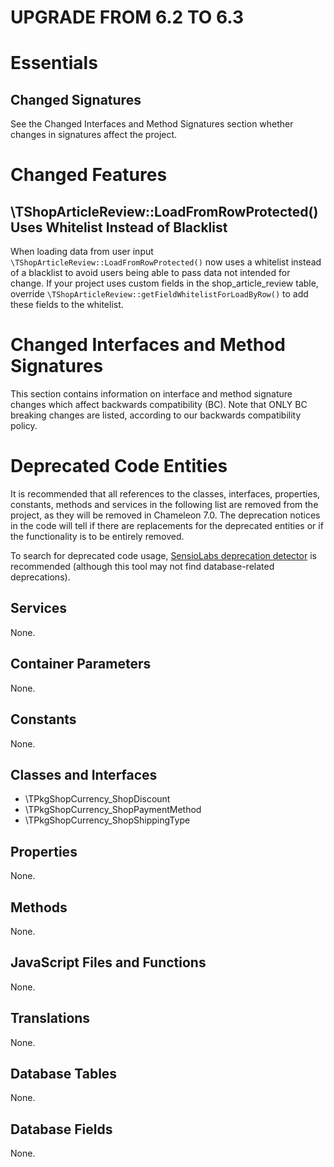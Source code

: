 UPGRADE FROM 6.2 TO 6.3
=======================

# Essentials

## Changed Signatures

See the Changed Interfaces and Method Signatures section whether changes in signatures affect the project.

# Changed Features

## \TShopArticleReview::LoadFromRowProtected() Uses Whitelist Instead of Blacklist

When loading data from user input `\TShopArticleReview::LoadFromRowProtected()` now uses a whitelist
instead of a blacklist to avoid users being able to pass data not intended for change.
If your project uses custom fields in the shop_article_review table, 
override `\TShopArticleReview::getFieldWhitelistForLoadByRow()` to add these fields to the whitelist.

# Changed Interfaces and Method Signatures

This section contains information on interface and method signature changes which affect backwards compatibility (BC).
Note that ONLY BC breaking changes are listed, according to our backwards compatibility policy.

# Deprecated Code Entities

It is recommended that all references to the classes, interfaces, properties, constants, methods and services in the
following list are removed from the project, as they will be removed in Chameleon 7.0. The deprecation notices in the
code will tell if there are replacements for the deprecated entities or if the functionality is to be entirely removed.

To search for deprecated code usage, [SensioLabs deprecation detector](https://github.com/sensiolabs-de/deprecation-detector)
is recommended (although this tool may not find database-related deprecations).

## Services

None.

## Container Parameters

None.

## Constants

None.

## Classes and Interfaces

- \TPkgShopCurrency_ShopDiscount
- \TPkgShopCurrency_ShopPaymentMethod
- \TPkgShopCurrency_ShopShippingType

## Properties

None.

## Methods

None.

## JavaScript Files and Functions

None.

## Translations

None.

## Database Tables

None.

## Database Fields

None.
